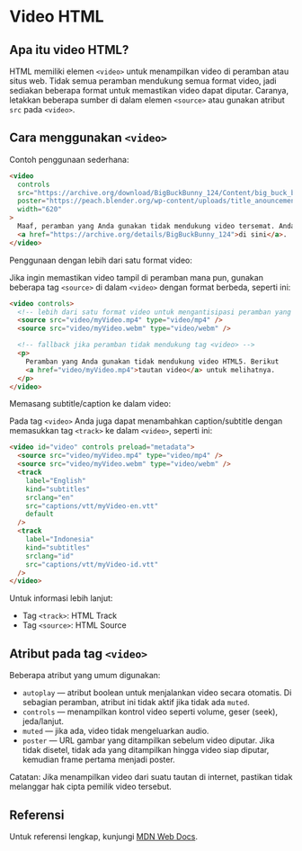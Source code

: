 # Video HTML

## Apa itu video HTML?

HTML memiliki elemen `<video>` untuk menampilkan video di peramban atau situs web. Tidak semua peramban mendukung semua format video, jadi sediakan beberapa format untuk memastikan video dapat diputar. Caranya, letakkan beberapa sumber di dalam elemen `<source>` atau gunakan atribut `src` pada `<video>`.

## Cara menggunakan `<video>`

Contoh penggunaan sederhana:

```html
<video
  controls
  src="https://archive.org/download/BigBuckBunny_124/Content/big_buck_bunny_720p_surround.mp4"
  poster="https://peach.blender.org/wp-content/uploads/title_anouncement.jpg?x11217"
  width="620"
>
  Maaf, peramban yang Anda gunakan tidak mendukung video tersemat. Anda tetap bisa melihatnya dengan mengunduh
  <a href="https://archive.org/details/BigBuckBunny_124">di sini</a>.
</video>
```

Penggunaan dengan lebih dari satu format video:

Jika ingin memastikan video tampil di peramban mana pun, gunakan beberapa tag `<source>` di dalam `<video>` dengan format berbeda, seperti ini:

```html
<video controls>
  <!-- lebih dari satu format video untuk mengantisipasi peramban yang tidak mendukung format tertentu -->
  <source src="video/myVideo.mp4" type="video/mp4" />
  <source src="video/myVideo.webm" type="video/webm" />

  <!-- fallback jika peramban tidak mendukung tag <video> -->
  <p>
    Peramban yang Anda gunakan tidak mendukung video HTML5. Berikut
    <a href="video/myVideo.mp4">tautan video</a> untuk melihatnya.
  </p>
</video>
```

Memasang subtitle/caption ke dalam video:

Pada tag `<video>` Anda juga dapat menambahkan caption/subtitle dengan memasukkan tag `<track>` ke dalam `<video>`, seperti ini:

```html
<video id="video" controls preload="metadata">
  <source src="video/myVideo.mp4" type="video/mp4" />
  <source src="video/myVideo.webm" type="video/webm" />
  <track
    label="English"
    kind="subtitles"
    srclang="en"
    src="captions/vtt/myVideo-en.vtt"
    default
  />
  <track
    label="Indonesia"
    kind="subtitles"
    srclang="id"
    src="captions/vtt/myVideo-id.vtt"
  />
</video>
```

Untuk informasi lebih lanjut:
- Tag `<track>`: HTML Track
- Tag `<source>`: HTML Source

## Atribut pada tag `<video>`

Beberapa atribut yang umum digunakan:

- `autoplay` — atribut boolean untuk menjalankan video secara otomatis. Di sebagian peramban, atribut ini tidak aktif jika tidak ada `muted`.
- `controls` — menampilkan kontrol video seperti volume, geser (seek), jeda/lanjut.
- `muted` — jika ada, video tidak mengeluarkan audio.
- `poster` — URL gambar yang ditampilkan sebelum video diputar. Jika tidak disetel, tidak ada yang ditampilkan hingga video siap diputar, kemudian frame pertama menjadi poster.

Catatan: Jika menampilkan video dari suatu tautan di internet, pastikan tidak melanggar hak cipta pemilik video tersebut.

## Referensi

Untuk referensi lengkap, kunjungi [MDN Web Docs](https://developer.mozilla.org/en-US/docs/Web/HTML/Element/video).
